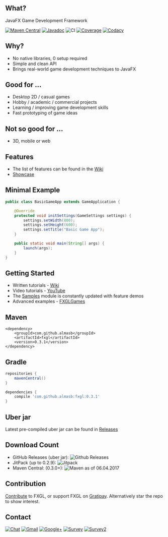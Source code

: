 ## What?

JavaFX Game Development Framework

[![Maven Central](https://img.shields.io/maven-central/v/com.github.almasb/fxgl.svg)]()
[![Javadoc](https://img.shields.io/badge/docs-javadoc-blue.svg)](https://www.javadoc.io/doc/com.github.almasb/fxgl/)
![CI](https://travis-ci.org/AlmasB/FXGL.svg?branch=master)
[![Coverage](https://api.codacy.com/project/badge/Coverage/9603c2522deb42fbb9146bedfcb860b2)](https://www.codacy.com/app/AlmasB/FXGL?utm_source=github.com&amp;utm_medium=referral&amp;utm_content=AlmasB/FXGL&amp;utm_campaign=Badge_Coverage)
[![Codacy](https://api.codacy.com/project/badge/Grade/9603c2522deb42fbb9146bedfcb860b2)](https://www.codacy.com/app/AlmasB/FXGL?utm_source=github.com&amp;utm_medium=referral&amp;utm_content=AlmasB/FXGL&amp;utm_campaign=Badge_Grade)

## Why?

* No native libraries, 0 setup required
* Simple and clean API
* Brings real-world game development techniques to JavaFX

## Good for ...

* Desktop 2D / casual games
* Hobby / academic / commercial projects
* Learning / improving game development skills
* Fast prototyping of game ideas

## Not so good for ...

* 3D, mobile or web

## Features

* The list of features can be found in the [Wiki](https://github.com/AlmasB/FXGL/wiki/Core-Features)
* [Showcase](http://almasb.github.io/FXGLGames/) 

## Minimal Example

```java
public class BasicGameApp extends GameApplication {

    @Override
    protected void initSettings(GameSettings settings) {
        settings.setWidth(800);
        settings.setHeight(600);
        settings.setTitle("Basic Game App");
    }

    public static void main(String[] args) {
        launch(args);
    }
}
```

## Getting Started

* Written tutorials - [Wiki](https://github.com/AlmasB/FXGL/wiki)
* Video tutorials - [YouTube](https://www.youtube.com/watch?v=mPE8p8p_YjQ&list=PL4h6ypqTi3RTiTuAQFKE6xwflnPKyFuPp)
* The [Samples](fxgl-samples) module is constantly updated with feature demos
* Advanced examples - [FXGLGames](https://github.com/AlmasB/FXGLGames)

## Maven

```maven
<dependency>
    <groupId>com.github.almasb</groupId>
    <artifactId>fxgl</artifactId>
    <version>0.3.1</version>
</dependency>
```

## Gradle

```gradle
repositories {
    mavenCentral()
}

dependencies {
    compile 'com.github.almasb:fxgl:0.3.1'
}
```

## Uber jar

Latest pre-compiled uber jar can be found in [Releases](https://github.com/AlmasB/FXGL/releases)

## Download Count

* GitHub Releases (uber jar): ![Github Releases](https://img.shields.io/github/downloads/AlmasB/FXGL/total.svg)
* JitPack (up to 0.2.9): ![Jitpack](https://jitpack.io/v/AlmasB/FXGL/month.svg)
* Maven Central: (0.3.0+): ![Maven](https://img.shields.io/badge/downloads-~180%2Fmonth-green.svg?style=flat) as of 06.04.2017

## Contribution

[Contribute](CONTRIBUTING.md) to FXGL, or support FXGL on [Gratipay](https://gratipay.com/FXGL/).
Alternatively star the repo to show interest.

## Contact
[![Chat](https://badges.gitter.im/AlmasB/FXGL.svg)](https://gitter.im/AlmasB/FXGL)
[![Gmail](https://img.shields.io/badge/Email-almaslvl@gmail.com-red.svg)](https://plus.google.com/+AlmasB0/about)
[![Google+](https://img.shields.io/badge/Google+-AlmasB-red.svg)](https://plus.google.com/+AlmasB0/about)
[![Survey](https://img.shields.io/badge/Feedback-SurveyMonkey-red.svg)](https://www.surveymonkey.com/r/BH6LLPM)
[![Survey2](https://img.shields.io/badge/Feedback-Google%20Forms-red.svg)](https://goo.gl/forms/6wrMnOBxTE1fEpOy2)
